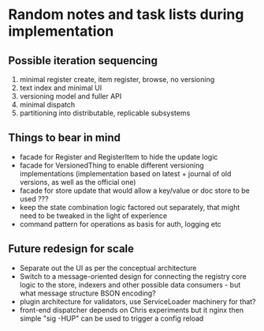 # Random notes and task lists during implementation

## Possible iteration sequencing

   1. minimal register create, item register, browse, no versioning
   1. text index and minimal UI
   1. versioning model and fuller API
   1. minimal dispatch
   1. partitioning into distributable, replicable subsystems

## Things to bear in mind

   * facade for Register and RegisterItem to hide the update logic
   * facade for VersionedThing to enable different versioning implementations (implementation based on latest + journal of old versions, as well as the official one)
   * facade for store update that would allow a key/value or doc store to be used ???
   * keep the state combination logic factored out separately, that might need to be tweaked in the light of experience
   * command pattern for operations as basis for auth, logging etc


## Future redesign for scale

   * Separate out the UI as per the conceptual architecture
   * Switch to a message-oriented design for connecting the registry core logic to the store, indexers and other possible data consumers - but what message structure BSON encoding?
   * plugin architecture for validators, use ServiceLoader machinery for that?
   * front-end dispatcher depends on Chris experiments but it nginx then simple "sig -HUP" can be used to trigger a config reload

